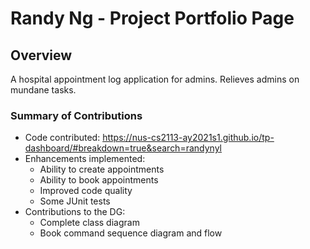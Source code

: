 # Randy Ng - Project Portfolio Page

## Overview
A hospital appointment log application for admins. Relieves admins on mundane tasks.

### Summary of Contributions
* Code contributed: https://nus-cs2113-ay2021s1.github.io/tp-dashboard/#breakdown=true&search=randynyl
* Enhancements implemented: 
  * Ability to create appointments
  * Ability to book appointments
  * Improved code quality
  * Some JUnit tests
* Contributions to the DG:
  * Complete class diagram
  * Book command sequence diagram and flow

